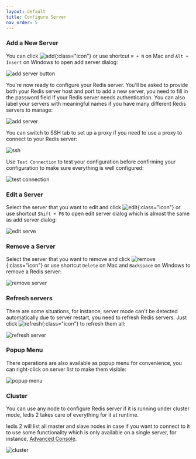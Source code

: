 ```yaml
---
layout: default
title: Configure Server
nav_order: 5
---
```


### Add a New Server
You can click ![add](/assets/images/configure-server/add2.png){:class="icon"} or use shortcut ```⌘ + N``` on Mac and ```Alt + Insert``` on Windows to open add server dialog:

![add server button](/assets/images/configure-server/add-server-button2.png)

You're now ready to configure your Redis server. You'll be asked to provide both your Redis server host and port to add a new server,
you need to fill in the password field if your Redis server needs authentication. 
You can also label your servers with meaningful names if you have many different Redis servers to manage:

![add server](/assets/images/configure-server/add-server2.png)

You can switch to SSH tab to set up a proxy if you need to use a proxy to connect to your Redis server:

![ssh](/assets/images/configure-server/ssh2.png)

Use ```Test Connection``` to test your configuration before confirming your configuration to make sure everything is well configured:
 
![test connection](/assets/images/configure-server/test-connection2.png)


### Edit a Server
Select the server that you want to edit and click ![edit](/assets/images/configure-server/edit2.png){:class="icon"} or use shortcut ```Shift + F6``` to open edit server dialog which is almost the same as add server dialog:

![edit serve](/assets/images/configure-server/edit-server2.png)

### Remove a Server
Select the server that you want to remove and click ![remove](/assets/images/configure-server/remove2.png){:class="icon"} or use shortcut ```Delete``` on Mac and ```Backspace``` on Windows to remove a Redis server:

![remove server](/assets/images/configure-server/remove-server2.png)

### Refresh servers
There are some situations, for instance, server mode can't be detected automatically due to server restart, you need to refresh Redis servers. Just click ![refresh](/assets/images/configure-server/refresh2.png){:class="icon"} to refresh them all:

![refresh server](/assets/images/configure-server/refresh-server2.png)

### Popup Menu
There operations are also available as popup menu for convenience, you can right-click on server list to make them visible:

![popup menu](/assets/images/configure-server/popup-menu2.png)

### Cluster
You can use any node to configure Redis server if it is running under cluster mode, Iedis 2 takes care of everything for it at runtime.

Iedis 2 will list all master and slave nodes in case if you want to connect to it to use some functionality which is only available on a single server, for instance, [Advanced Console](advanced-console).

![cluster](/assets/images/configure-server/cluster2.png)